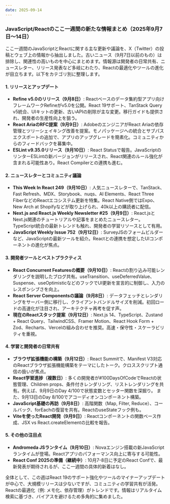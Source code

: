 ```yaml
---
date: 2025-09-14
---
```


### JavaScript/Reactのここ一週間の新たな情報まとめ（2025年9月7日〜14日）

ここ一週間のJavaScriptとReactに関する主な更新や議論を、X（Twitter）の投稿とウェブ上の情報から抽出しました。古いニュース（9月7日以前のもの）は排除し、関連性の高いものを中心にまとめます。情報源は開発者の日常共有、ニュースレター、リリース発表など多岐にわたり、Reactの最適化やツールの進化が目立ちます。以下をカテゴリ別に整理します。

#### 1. **リリースとアップデート**
- **Refine v5.0のリリース（9月8日）**: Reactベースのデータ集約型アプリ向けフレームワークRefineがv5.0を公開。React 19サポート、TanStack Query v5統合、UIキットの更新、古いAPIの削除が主な変更。移行ガイドも提供され、開発者の生産性向上を狙う。
- **React AriaのRFC提案（9月9日）**: AdobeのエンジニアがReact Ariaの依存管理とツリーシェイキング改善を提案。モノパッケージへの統合とサブパスエクスポートの追加で、アプリのアップグレードを簡素化。コミュニティからのフィードバックを募集中。
- **ESLint v9.35.0リリース（9月10日）**: React Statusで報告。JavaScriptのリンターESLintの新バージョンがリリースされ、React関連のルール強化が含まれる可能性あり。React Compilerとの連携も進む。

#### 2. **ニュースレターとコミュニティ議論**
- **This Week In React 249（9月10日）**: 人気ニュースレターで、TanStack、Fast Refresh、MDX、Storybook、nuqs、AI Elements、React Three FiberなどのReactエコシステム更新を特集。React Native側ではExpo、New Arch at Shopifyなどが取り上げられ、40k以上の購読者に配信。
- **Next.js and React.js Weekly Newsletter #25（9月9日）**: React.jsとNext.js関連のチュートリアルや記事をまとめたニュースレター。TypeScript統合の最新トレンドも触れ、開発者の学習リソースとして有用。
- **JavaScript Weekly Issue 752（9月12日）**: SurveyJSのフォームビルダーなど、JavaScriptの最新ツールを紹介。Reactとの連携を想定したUIコンポーネントの進化が焦点。

#### 3. **開発者ツールとベストプラクティス**
- **React Concurrent Featuresの概要（9月10日）**: Reactの割り込み可能レンダリングを説明したブログ共有。useTransition、useDeferredValue、Suspense、useOptimisticなどのフックでUI更新を宣言的に制御し、入力のレスポンシブさを向上。
- **React Server Componentsの議論（9月8日）**: データフェッチとレンダリングをサーバー側に移行し、クライアントバンドルサイズを削減。初回ロードの高速化が注目され、アーキテクチャ再考を促す声。
- **現在のReactスタック提案（9月12日）**: Next.js 14、TypeScript、Zustand + React Query、TailwindCSS、Framer Motion、React Hook Form + Zod、Recharts、Vercelの組み合わせを推奨。高速・保守性・スケーラビリティを重視。

#### 4. **学習と開発者の日常共有**
- **ブラウザ拡張機能の構築（9月12日）**: React Summitで、Manifest V3対応のReactブラウザ拡張機能構築をテーマにしたトーク。クロススクリプト通信の扱いが焦点。
- **React学習進捗（複数日）**: 多くの開発者が#100DaysOfCodeでReactの状態管理、Children props、条件付きレンダリング、リストレンダリングを共有。例えば、9月9日のDay 4/100で状態変数とセッター関数を深掘り。 また、9月13日のDay 8/100でアコーディオンコンポーネント構築。
- **JavaScript基礎の再訪（9月8日）**: 高階関数（Map, Filter, Reduce）、コールバック、forEachの復習を共有。ReactのuseStateフック例も。
- **Viteを使ったReact開発（9月9日）**: Reactコンポーネントの関数ベース作成、JSX vs React.createElementの比較を報告。

#### 5. **その他の注目点**
- **Andromeda JSランタイム（9月10日）**: Novaエンジン搭載の新JavaScriptランタイムが登場。Reactアプリのパフォーマンス向上に寄与する可能性。
- **React Conf 2025の準備（継続中）**: 10月7-8日に予定のReact Confで、最新発表が期待されるが、ここ一週間の具体的新着はなし。

全体として、この週はReact 19のサポート強化やツールのマイナーアップデートが中心で、大規模リリースは少ないですが、コミュニティの学習共有が活発。Reactの最適化（例: メモ化、依存管理）がトレンドです。情報はリアルタイム検索に基づき、バイアスを避けるため多角的に集めました。